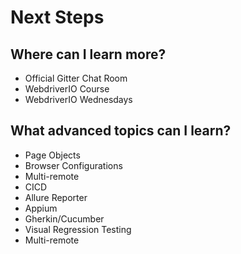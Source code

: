 # Next Steps

## Where can I learn more?

- Official Gitter Chat Room
- WebdriverIO Course
- WebdriverIO Wednesdays

## What advanced topics can I learn?

- Page Objects
- Browser Configurations
- Multi-remote
- CICD
- Allure Reporter
- Appium
- Gherkin/Cucumber
- Visual Regression Testing
- Multi-remote